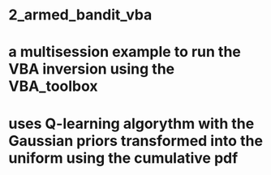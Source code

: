 # 2_armed_bandit_vba

# a multisession example to run the VBA inversion using the VBA_toolbox 
# uses Q-learning algorythm with the Gaussian priors transformed into the uniform using the cumulative pdf 
